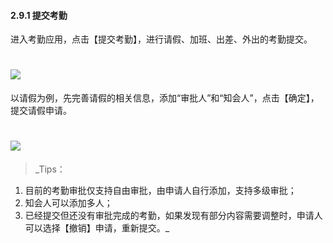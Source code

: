 #### 2.9.1 提交考勤

进入考勤应用，点击【提交考勤】，进行请假、加班、出差、外出的考勤提交。

# ![](/assets/9.1提交考勤.png)

以请假为例，先完善请假的相关信息，添加“审批人”和“知会人”，点击【确定】，提交请假申请。

# ![](/assets/9.1提交考勤2.png)

> _Tips：
1) 目前的考勤审批仅支持自由审批，由申请人自行添加，支持多级审批；
2) 知会人可以添加多人； 
3) 已经提交但还没有审批完成的考勤，如果发现有部分内容需要调整时，申请人可以选择【撤销】申请，重新提交。_




